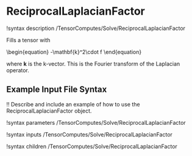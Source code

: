 # ReciprocalLaplacianFactor

!syntax description /TensorComputes/Solve/ReciprocalLaplacianFactor

Fills a tensor with

\begin{equation}
-\mathbf{k}^2\cdot f
\end{equation}

where $\mathbf{k}$ is the k-vector. This is the Fourier transform of the Laplacian operator.

## Example Input File Syntax

!! Describe and include an example of how to use the ReciprocalLaplacianFactor object.

!syntax parameters /TensorComputes/Solve/ReciprocalLaplacianFactor

!syntax inputs /TensorComputes/Solve/ReciprocalLaplacianFactor

!syntax children /TensorComputes/Solve/ReciprocalLaplacianFactor
